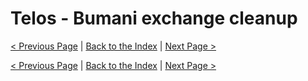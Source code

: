 # Telos - Bumani exchange cleanup

[< Previous Page](./07_Telos.md) |
[Back to the Index](../index.md) |
[Next Page >](./09_Telos.md)



[< Previous Page](./07_Telos.md) |
[Back to the Index](../index.md) |
[Next Page >](./09_Telos.md)
